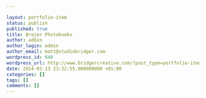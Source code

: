```yaml
---

layout: portfolio-item
status: publish
published: true
title: Brejer Photobooks
author: admin
author_login: admin
author_email: matt@studiobridger.com
wordpress_id: 640
wordpress_url: http://www.bridgercreative.com/?post_type=portfolio-item&#038;p=640
date: 2014-01-13 23:32:55.000000000 +01:00
categories: []
tags: []
comments: []
---
```

